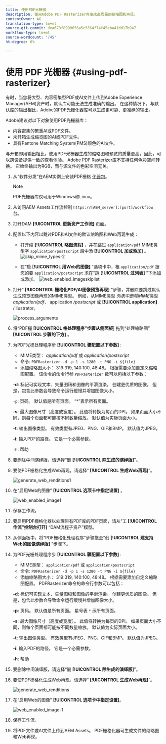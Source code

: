 ```yaml
---
title: 使用PDF光栅器
description: 使用Adobe PDF Rasterizer库生成高质量的缩略图和再现。
contentOwner: AG
translation-type: tm+mt
source-git-commit: dea673f8999656a5c5364f74f45eba41dd17b947
workflow-type: tm+mt
source-wordcount: '745'
ht-degree: 0%

---
```



# 使用 PDF 光栅器 {#using-pdf-rasterizer}

有时，当您将大型、内容密集型PDF或AI文件上传到Adobe Experience Manager(AEM)资产时，默认库可能无法生成准确的输出。 在这种情况下，与默认库的输出相比，Adobe的PDF光栅化器库可以生成更可靠、更准确的输出。

Adobe建议对以下对象使用PDF光栅器库：

* 内容密集的繁重AI或PDF文件。
* 未开箱生成缩览图的AI或PDF文件。
* 具有Pantone Matching System(PMS)颜色的AI文件。

与开箱即用输出相比，使用PDF光栅器生成的缩略图和预览的质量更高，因此，可以跨设备提供一致的查看体验。 Adobe PDF Rasterizer库不支持任何色彩空间转换。 它始终输出为RGB，而与源文件的色彩空间无关。

1. 从“软件分发”在AEM实例上安装PDF栅格 [化器包](https://experience.adobe.com/#/downloads/content/software-distribution/en/aem.html?package=/content/software-distribution/en/details.html/content/dam/aem/public/adobe/packages/cq640/product/assets/aem-assets-pdf-rasterizer-pkg)。

   >[!NOTE]
   >
   >PDF光栅器库仅可用于Windows和Linux。

1. 从访问AEM Assets工作流控制 `https://[AEM_server]:[port]/workflow`台。
1. 打开DAM **[!UICONTROL 更新资产工作流]** 页面。
1. 配置以下内容以跳过PDF和AI文件的默认缩略图和Web再现生成：

   * 打开缩 **[!UICONTROL 略图流程]** ，并在跳过 `application/pdf` MIME类型字 `application/postscript` 段中添 **[!UICONTROL 加或添加]** 。
   ![skip_mime_types-2](assets/skip_mime_types-2.png)

   * 在“启 **[!UICONTROL 用Web的图像]** ”选项卡中，根 `application/pdf` 据您的要 `application/postscript` 求在“跳 **[!UICONTROL 过列表]** ”下添加或添加。
   ![web_enabled_imageskiplist](assets/web_enabled_imageskiplist.png)

1. 打开“ **[!UICONTROL 栅格化PDF/AI图像预览再现]** ”步骤，并删除要跳过默认生成预览图像再现的MIME类型。 例如，从MIME类型 *列表中删除MIME*&#x200B;类型 *application/pdf、* application */postscript* 或 **[!UICONTROL application]** /illustrator。

   ![process_arguments](assets/process_arguments.png)

1. 将“PDF栅 **[!UICONTROL 格处理程序”步骤从侧面板]** 拖到“处理缩略图” **[!UICONTROL 步骤的下方]** 。
1. 为PDF光栅处理程序步 **[!UICONTROL 骤配置以下参数]** :

   * MIME类型： *application/pdf* 或 *application/postscript*
   * 命令: `PDFRasterizer -d -p 1 -s 1280 -t PNG -i ${file}`
   * 添加缩略图大小： 319:319, 140:100, 48:48。 根据需要添加自定义缩略图配置。
   该命令的命令行参 `PDFRasterizer` 数可以包括以下参数：

   **-d**: 标记可实现文本、矢量图稿和图像的平滑渲染。 创建更优质的图像。 但是，包含此参数会导致命令运行缓慢并增加图像大小。

   `-p`: 页码。 默认值是所有页面。 “*”表示所有页面。

   **-s**: 最大图像尺寸（高度或宽度）。 此值将转换为每页的DPI。 如果页面大小不同，则每个页面都可能按不同数量缩放。 默认值为实际页面大小。

   **-t**: 输出图像类型。 有效类型有JPEG、PNG、GIF和BMP。 默认值为JPEG。

   **-i**: 输入PDF的路径。 它是一个必需参数。

   `-h`: 帮助

1. 要删除中间演绎版，请选择“删 **[!UICONTROL 除生成的演绎版]**”。
1. 要使PDF栅格化生成Web再现，请选择“ **[!UICONTROL 生成Web再现]**”。

   ![generate_web_renditions1](assets/generate_web_renditions1.png)

1. 在“启用Web的图像” **[!UICONTROL 选项卡中指定设置]** 。

   ![web_enabled_image1](assets/web_enabled_image1.png)

1. 保存工作流。
1. 要启用PDF栅格化器以处理带有PDF库的PDF页面，请从“工 **[!UICONTROL 作流”控制台打开]** “DAM流程子资产”模型。
1. 从侧面板中，将“PDF栅格化处理程序”步骤拖至“创 **[!UICONTROL 建支持Web的图像演绎版]** ”步骤下。
1. 为PDF光栅处理程序步 **[!UICONTROL 骤配置以下参数]** :

   * MIME类型： `application/pdf` 或 `application/postscript`
   * 命令: `PDFRasterizer -d -p 1 -s 1280 -t PNG -i ${file}`
   * 添加缩略图大小： 319:319, 140:100, 48:48。 根据需要添加自定义缩略图配置。
   PDFRasterizer命令的命令行参数可以包括：

   **-d**: 标记可实现文本、矢量图稿和图像的平滑渲染。 创建更优质的图像。 但是，包含此参数会导致命令运行缓慢并增加图像大小。

   **-p**: 页码。 默认值是所有页面。 星号表 `*` 示所有页面。

   **-s**: 最大图像尺寸（高度或宽度）。 此值将转换为每页的DPI。 如果页面大小不同，则每个页面都可能按不同数量缩放。 默认值为实际页面大小。

   **-t**: 输出图像类型。 有效类型有JPEG、PNG、GIF和BMP。 默认值为JPEG。

   **-i**: 输入PDF的路径。 它是一个必需参数。

   **-h**: 帮助

1. 要删除中间演绎版，请选择“删 **[!UICONTROL 除生成的演绎版]**”。
1. 要使PDF栅格化生成Web再现，请选择“ **[!UICONTROL 生成Web再现]**”。

   ![generate_web_renditions](assets/generate_web_renditions.png)

1. 在“启用Web的图像” **[!UICONTROL 选项卡中指定设置]**。

   ![web_enabled_image-1](assets/web_enabled_image-1.png)

1. 保存工作流。
1. 将PDF文件或AI文件上传到AEM Assets。 PDF栅格化器可生成文件的缩略图和Web再现。
